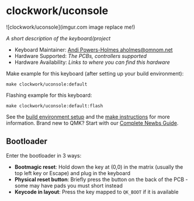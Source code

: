 # clockwork/uconsole

![clockwork/uconsole](imgur.com image replace me!)

*A short description of the keyboard/project*

* Keyboard Maintainer: [Andi Powers-Holmes <aholmes@omnom.net>](https://github.com/neggles)
* Hardware Supported: *The PCBs, controllers supported*
* Hardware Availability: *Links to where you can find this hardware*

Make example for this keyboard (after setting up your build environment):

    make clockwork/uconsole:default

Flashing example for this keyboard:

    make clockwork/uconsole:default:flash

See the [build environment setup](https://docs.qmk.fm/#/getting_started_build_tools) and the [make instructions](https://docs.qmk.fm/#/getting_started_make_guide) for more information. Brand new to QMK? Start with our [Complete Newbs Guide](https://docs.qmk.fm/#/newbs).

## Bootloader

Enter the bootloader in 3 ways:

* **Bootmagic reset**: Hold down the key at (0,0) in the matrix (usually the top left key or Escape) and plug in the keyboard
* **Physical reset button**: Briefly press the button on the back of the PCB - some may have pads you must short instead
* **Keycode in layout**: Press the key mapped to `QK_BOOT` if it is available
